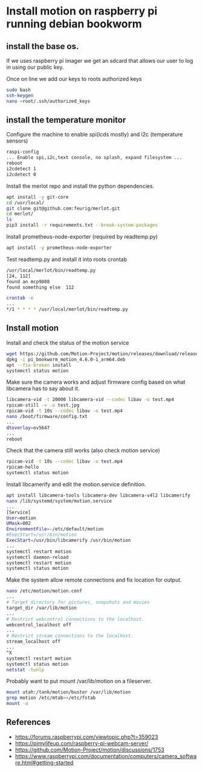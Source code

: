 # Install motion on raspberry pi running debian bookworm
## install the base os.

If we uses raspberry pi imager we get an sdcard that allows our user to log in using our public key.

Once on line we add our keys to roots authorized keys

```sh
sudo bash
ssh-keygen
nano ~root/.ssh/authorized_keys
```

## install the temperature monitor

Configure the machine to enable spi(lcds mostly) and i2c (temperature sensors)

```sh
raspi-config
... Enable spi,i2c,text console, no splash, expand filesystem ...
reboot
i2cdetect 1
i2cdetect 0
```

Install the merlot repo and install the python dependencies.

```sh
apt install -y git-core
cd /usr/local/
git clone git@github.com:feurig/merlot.git
cd merlot/
ls
pip3 install -r requirements.txt --break-system-packages
```

Install prometheus-node-exporter (required by readtemp.py)

```sh
apt install -y prometheus-node-exporter
```

Test readtemp.py and install it into roots crontab

```sh
/usr/local/merlot/bin/readtemp.py
[24, 112]
found an mcp9808
found something else  112

crontab -e
...
*/1 * * * * /usr/local/merlot/bin/readtemp.py

```

## Install motion

Install and check the status of the motion service

```sh
wget https://github.com/Motion-Project/motion/releases/download/release-4.6.0/pi_bookworm_motion_4.6.0-1_arm64.deb
dpkg -i pi_bookworm_motion_4.6.0-1_arm64.deb
apt --fix-broken install
systemctl status motion
```

Make sure the camera works and adjust firmware config based on what libcamera has to say about it.

```sh
libcamera-vid -t 20000 libcamera-vid --codec libav -o test.mp4
rpicam-still -v -o test.jpg
rpicam-vid -t 10s --codec libav -o test.mp4
nano /boot/firmware/config.txt
...
dtoverlay=ov5647
...
reboot
```

Check that the camera still works (also check motion service)

```sh
rpicam-vid -t 10s --codec libav -o test.mp4
rpicam-hello
systemctl status motion
```

Install libcamerify and edit the motion.service definition.

```sh
apt install libcamera-tools libcamera-dev libcamera-v4l2 libcamerify
nano /lib/systemd/system/motion.service
...
[Service]
User=motion
UMask=002
EnvironmentFile=-/etc/default/motion
#ExecStart=/usr/bin/motion
ExecStart=/usr/bin/libcamerify /usr/bin/motion
...
systemctl restart motion
systemctl daemon-reload
systemctl restart motion
systemctl status motion
```

Make the system allow remote connections and fix location for output.

```sh
nano /etc/motion/motion.conf
...
# Target directory for pictures, snapshots and movies
target_dir /var/lib/motion
...
# Restrict webcontrol connections to the localhost.
webcontrol_localhost off
...
# Restrict stream connections to the localhost.
stream_localhost off
...
^X
systemctl restart motion
systemctl status motion
netstat -tunlp
```

Probably want to put mount /var/lib/motion on a fileserver.

```sh
mount utah:/tank/motion/buster /var/lib/motion
grep motion /etc/mtab>>/etc/fstab
mount -a
```

## References

- <https://forums.raspberrypi.com/viewtopic.php?t=359023>
- <https://pimylifeup.com/raspberry-pi-webcam-server/>
- <https://github.com/Motion-Project/motion/discussions/1753>
- <https://www.raspberrypi.com/documentation/computers/camera_software.html#getting-started>

